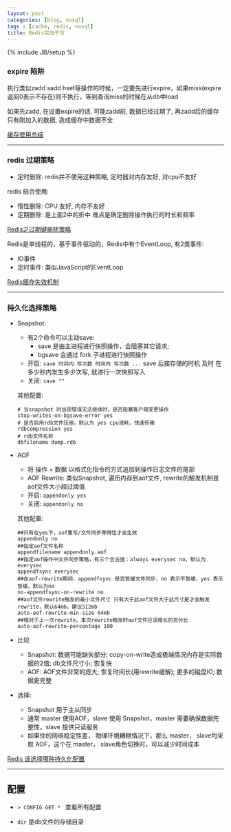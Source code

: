 ```yaml
---
layout: post
categories: [blog, nosql]
tags : [cache, redis, nosql]
title: Redis实战干货
---
```

{% include JB/setup %}


### expire 陷阱

执行类似zadd sadd hset等操作的时候，一定要先进行expire，如果miss(expire返回0表示不存在)则不执行，等到查询miss的时候在从db中load

如果先zadd, 在设置expire的话, 可能zadd前, 数据已经过期了, 再zadd后的缓存只有刚加入的数据, 造成缓存中数据不全

[缓存使用总结](http://lintanghui.com/2016/09/10/cache.html)

---

### redis 过期策略

* 定时删除: redis并不使用这种策略, 定时器对内存友好, 对cpu不友好

redis 结合使用:

* 惰性删除: CPU 友好, 内存不友好
* 定期删除: 是上面2中的折中 难点是确定删除操作执行的时长和频率

[Redis之过期键删除策略](http://blog.edagarli.com/2016/06/08/Redis%E4%B9%8B%E8%BF%87%E6%9C%9F%E9%94%AE%E5%88%A0%E9%99%A4%E7%AD%96%E7%95%A5/)

Redis是单线程的，基于事件驱动的，Redis中有个EventLoop, 有2类事件:

* IO事件
* 定时事件: 类似JavaScript的EventLoop

[Redis缓存失效机制](https://my.oschina.net/andylucc/blog/679222)

---

### 持久化选择策略

* Snapshot:

  * 有2个命令可以主动save:
    * save 是由主进程进行快照操作，会阻塞其它请求;
    * bgsave 会通过 fork 子进程进行快照操作
  * 开启: `save 时间内 写次数 时间内 写次数 ...` save  后接存储的时机 及时 在多少秒内发生多少次写, 就进行一次快照写入
  * 关闭: `save ""`

  其他配置:

      # 当snapshot 时出现错误无法继续时，是否阻塞客户端变更操作
      stop-writes-on-bgsave-error yes
      # 是否启用rdb文件压缩，默认为 yes cpu消耗，快速传输
      rdbcompression yes
      # rdb文件名称
      dbfilename dump.rdb

* AOF

  * 将 操作 + 数据 以格式化指令的方式追加到操作日志文件的尾部
  * AOF Rewrite: 类似Snapshot, 遍历内存到aof文件, rewrite的触发机制是aof文件大小超过阈值
  * 开启: `appendonly yes`
  * 关闭: `appendonly no`

  其他配置:

      ##只有在yes下，aof重写/文件同步等特性才会生效
      appendonly no
      ##指定aof文件名称
      appendfilename appendonly.aof
      ##指定aof操作中文件同步策略，有三个合法值：always everysec no，默认为everysec
      appendfsync everysec
      ##在aof-rewrite期间，appendfsync 是否暂缓文件同步，no 表示不暂缓，yes 表示暂缓，默认为no
      no-appendfsync-on-rewrite no
      ##aof文件rewrite触发的最小文件尺寸 只有大于此aof文件大于此尺寸是才会触发rewrite，默认64mb，建议512mb
      auto-aof-rewrite-min-size 64mb
      ##相对于上一次rewrite，本次rewrite触发时aof文件应该增长的百分比
      auto-aof-rewrite-percentage 100

* 比较

  * Snapshot: 数据可能缺失部分; copy-on-write造成极端情况内存是实际数据的2倍; db文件尺寸小; 恢复快
  * AOF: AOF文件非常的庞大; 恢复时间长(用rewrite缓解); 更多的磁盘IO; 数据更完整

* 选择: 

  * Snapshot 用于主从同步
  * 通常 master 使用AOF，slave 使用 Snapshot，master 需要确保数据完整性，slave 提供只读服务
  * 如果你的网络稳定性差， 物理环境糟糕情况下，那么 master， slave均采取 AOF，这个在 master， slave角色切换时，可以减少时间成本

[Redis 该选择哪种持久化配置](http://zheng-ji.info/blog/2016/03/10/gai-xuan-ze-na-chong-redischi-jiu-hua-pei-zhi/)

---

## 配置

* `> CONFIG GET * `  查看所有配置

* `dir` 是db文件的存储目录
